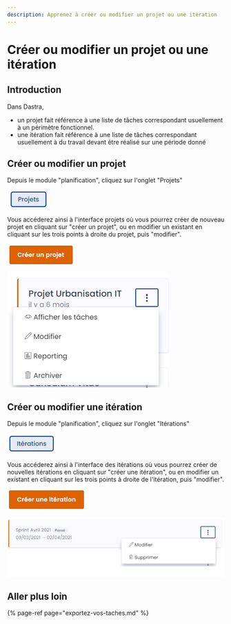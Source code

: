 ```yaml
---
description: Apprenez à créer ou modifier un projet ou une itération
---
```


# Créer ou modifier un projet ou une itération

## Introduction

Dans Dastra,

*  un projet fait référence à une liste de tâches correspondant usuellement à un périmètre fonctionnel.
* une itération fait référence à une liste de tâches correspondant usuellement à du travail devant être réalisé sur une période donné

## Créer ou modifier un projet

Depuis le module "planification", cliquez sur l'onglet "Projets"

![Onglet projets](../../.gitbook/assets/image%20%28224%29.png)

Vous accéderez ainsi à l'interface projets où vous pourrez créer de nouveau projet en cliquant sur "créer un projet", ou en modifier un existant en cliquant sur les trois points à droite du projet, puis "modifier".

![Bouton &quot;cr&#xE9;er un projet&quot;](../../.gitbook/assets/image%20%28231%29.png)

![Menu d&#xE9;roulant d&apos;un projet](../../.gitbook/assets/image%20%28225%29.png)

## Créer ou modifier une itération

Depuis le module "planification", cliquez sur l'onglet "Itérations"

![Onglet &quot;It&#xE9;rations&quot;](../../.gitbook/assets/image%20%28233%29.png)

Vous accéderez ainsi à l'interface des itérations où vous pourrez créer de nouvelles itérations en cliquant sur "créer une itération", ou en modifier un existant en cliquant sur les trois points à droite de l'itération, puis "modifier".

![Bouton &quot; cr&#xE9;er une it&#xE9;ration&quot;](../../.gitbook/assets/image%20%28229%29.png)

![Menu d&#xE9;roulant d&apos;une it&#xE9;ration](../../.gitbook/assets/image%20%28230%29.png)

## Aller plus loin

{% page-ref page="exportez-vos-taches.md" %}

















